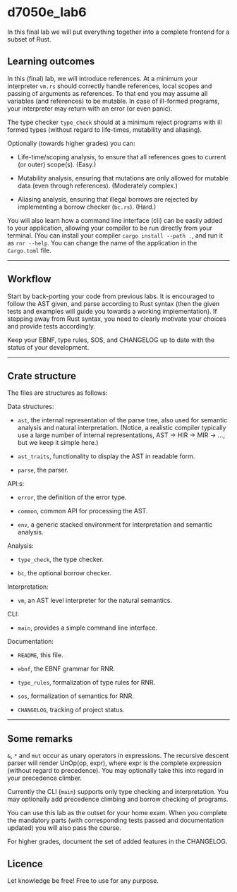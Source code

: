 # d7050e_lab6

In this final lab we will put everything together into a complete frontend for a subset of Rust.

## Learning outcomes

In this (final) lab, we will introduce references. At a minimum your interpreter `vm.rs` should correctly handle references, local scopes and passing of arguments as references. To that end you may assume all variables (and references) to be mutable. In case of ill-formed programs, your interpreter may return with an error (or even panic).

The type checker `type_check` should at a minimum reject programs with ill formed types (without regard to life-times, mutability and aliasing).

Optionally (towards higher grades) you can:

- Life-time/scoping analysis, to ensure that all references goes to current (or outer) scope(s). (Easy.)

- Mutability analysis, ensuring that mutations are only allowed for mutable data (even through references). (Moderately complex.)
  
- Aliasing analysis, ensuring that illegal borrows are rejected by implementing a borrow checker (`bc.rs`). (Hard.)
  
You will also learn how a command line interface (cli) can be easily added to your application, allowing your compiler to be run directly from your terminal. (You can install your compiler `cargo install --path .`, and run it as `rnr --help`. You can change the name of the application in the `Cargo.toml` file.

---

## Workflow

Start by back-porting your code from previous labs. It is encouraged to follow the AST given, and parse according to Rust syntax (then the given tests and examples will guide you towards a working implementation). If stepping away from Rust syntax, you need to clearly motivate your choices and provide tests accordingly.

Keep your EBNF, type rules, SOS, and CHANGELOG up to date with the status of your development.

---

## Crate structure

The files are structures as follows:

Data structures:

- `ast`, the internal representation of the parse tree, also used for semantic analysis and natural interpretation. (Notice, a realistic compiler typically use a large number of internal representations, AST -> HIR -> MIR -> ..., but we keep it simple here.)
  
- `ast_traits`, functionality to display the AST in readable form.
  
- `parse`, the parser.

API:s:

- `error`, the definition of the error type.

- `common`, common API for processing the AST.

- `env`, a generic stacked environment for interpretation and semantic analysis.
  
Analysis:

- `type_check`, the type checker.

- `bc`, the optional borrow checker.
  
Interpretation:

- `vm`, an AST level interpreter for the natural semantics.

CLI:

- `main`, provides a simple command line interface.
  
Documentation:

- `README`, this file.
  
- `ebnf`, the EBNF grammar for RNR.
  
- `type_rules`, formalization of type rules for RNR.
  
- `sos`, formalization of semantics for RNR.
  
- `CHANGELOG`, tracking of project status.

---

## Some remarks

`&`, `*` and `mut` occur as unary operators in expressions. The recursive descent parser will render UnOp(op, expr), where expr is the complete expression (without regard to precedence). You may optionally take this into regard in your precedence climber.

Currently the CLI (`main`) supports only type checking and interpretation. You may optionally add precedence climbing and borrow checking of programs.

You can use this lab as the outset for your home exam. When you complete the mandatory parts (with corresponding tests passed and documentation updated) you will also pass the course.

For higher grades, document the set of added features in the CHANGELOG.

## Licence

Let knowledge be free! Free to use for any purpose.
